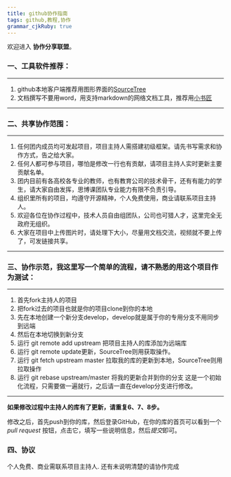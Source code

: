 ```yaml
---
title: github协作指南
tags: github,教程,协作
grammar_cjkRuby: true
---
```



欢迎进入 **协作分享联盟**。
### 一、工具软件推荐：
----------
1. github本地客户端推荐用图形界面的[SourceTree](https://www.sourcetreeapp.com/)
2. 文档撰写不要用word，用支持markdown的网络文档工具，推荐用[小书匠](http://soft.xiaoshujiang.com/)

----------

### 二、共享协作范围：
----------
1. 任何团内成员均可发起项目，项目主持人需搭建初级框架。请先书写需求和协作方式，告之给大家。
2. 任何人都可参与项目，哪怕是修改一行也有贡献，请项目主持人实时更新主要贡献名单。
3. 团内目前有各高校各专业的教师，也有教育公司的技术骨干，还有有能力的学生，请大家自由发挥，思博课团队专业能力有限不负责引导。
4. 组织里所有的项目，均遵守开源精神，个人免费使用，商业请联系项目主持人。
5. 欢迎各位在协作过程中，技术人员自由组团队，公司也可猎人才，这里完全无政府无组织。
6. 大家在项目中上传图片时，请处理下大小，尽量用文档交流，视频就不要上传了，可发链接共享。

----------
### 三、协作示范，我这里写一个简单的流程，请不熟悉的用这个项目作为测试：
----------
1. 首先fork主持人的项目
2. 把fork过去的项目也就是你的项目clone到你的本地
3. 先在本地创建一个新分支develop，develop就是属于你的专用分支不用同步到远端
4. 然后在本地切换到新分支
5. 运行 git remote add upstream 把项目主持人的库添加为远端库
6. 运行 git remote update更新，SourceTree则用获取操作。
7. 运行 git fetch upstream master 拉取我的库的更新到本地，SourceTree则用拉取操作
8. 运行 git rebase upstream/master 将我的更新合并到你的分支
这是一个初始化流程，只需要做一遍就行，之后请一直在develop分支进行修改。
----------


**如果修改过程中主持人的库有了更新，请重复6、7、8步。**

修改之后，首先push到你的库，然后登录GitHub，在你的库的首页可以看到一个 *pull request* 按钮，点击它，填写一些说明信息，然后*提交*即可。

### 四、协议
个人免费、商业需联系项目主持人.
还有未说明清楚的请协作完成
